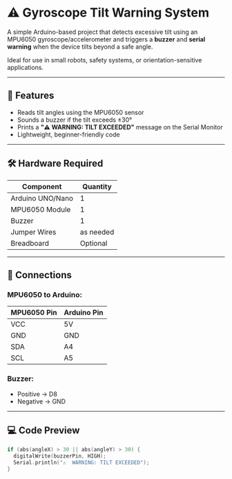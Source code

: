# ⚠️ Gyroscope Tilt Warning System
 
A simple Arduino-based project that detects excessive tilt using an MPU6050 gyroscope/accelerometer and triggers a **buzzer** and **serial warning** when the device tilts beyond a safe angle.
 
Ideal for use in small robots, safety systems, or orientation-sensitive applications.
 
---
 
## 🧠 Features
 
- Reads tilt angles using the MPU6050 sensor
- Sounds a buzzer if the tilt exceeds ±30°
- Prints a **"⚠️ WARNING: TILT EXCEEDED"** message on the Serial Monitor
- Lightweight, beginner-friendly code
 
---
 
## 🛠️ Hardware Required
 
| Component         | Quantity |
|------------------|----------|
| Arduino UNO/Nano | 1        |
| MPU6050 Module   | 1        |
| Buzzer           | 1        |
| Jumper Wires     | as needed|
| Breadboard       | Optional |
 
---
 
## 🔌 Connections
 
### MPU6050 to Arduino:
| MPU6050 Pin | Arduino Pin |
|-------------|-------------|
| VCC         | 5V          |
| GND         | GND         |
| SDA         | A4          |
| SCL         | A5          |
 
### Buzzer:
- Positive → D8  
- Negative → GND
 
---
 
## 💻 Code Preview
 
```cpp
if (abs(angleX) > 30 || abs(angleY) > 30) {
  digitalWrite(buzzerPin, HIGH);
  Serial.println("⚠️  WARNING: TILT EXCEEDED");
}
